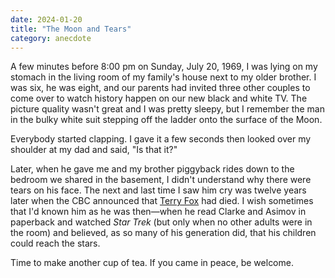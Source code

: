 ```yaml
---
date: 2024-01-20
title: "The Moon and Tears"
category: anecdote
---
```


A few minutes before 8:00 pm on Sunday, July 20, 1969,
I was lying on my stomach in the living room of my family's house next to my older brother.
I was six, he was eight,
and our parents had invited three other couples to come over
to watch history happen on our new black and white TV.
The picture quality wasn't great and I was pretty sleepy,
but I remember the man in the bulky white suit stepping off the ladder
onto the surface of the Moon.

Everybody started clapping.
I gave it a few seconds
then looked over my shoulder at my dad and said,
"Is that it?"

Later,
when he gave me and my brother piggyback rides down to the bedroom we shared in the basement,
I didn't understand why there were tears on his face.
The next and last time I saw him cry was twelve years later
when the CBC announced that [Terry Fox](https://en.wikipedia.org/wiki/Terry_Fox) had died.
I wish sometimes that I'd known him as he was then—when he read Clarke and Asimov in paperback
and watched *Star Trek* (but only when no other adults were in the room)
and believed,
as so many of his generation did,
that his children could reach the stars.

Time to make another cup of tea.
If you came in peace, be welcome.
